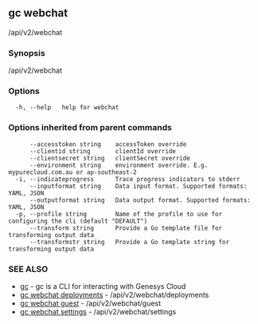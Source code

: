 ## gc webchat

/api/v2/webchat

### Synopsis

/api/v2/webchat

### Options

```
  -h, --help   help for webchat
```

### Options inherited from parent commands

```
      --accesstoken string    accessToken override
      --clientid string       clientId override
      --clientsecret string   clientSecret override
      --environment string    environment override. E.g. mypurecloud.com.au or ap-southeast-2
  -i, --indicateprogress      Trace progress indicators to stderr
      --inputformat string    Data input format. Supported formats: YAML, JSON
      --outputformat string   Data output format. Supported formats: YAML, JSON
  -p, --profile string        Name of the profile to use for configuring the cli (default "DEFAULT")
      --transform string      Provide a Go template file for transforming output data
      --transformstr string   Provide a Go template string for transforming output data
```

### SEE ALSO

* [gc](gc.html)	 - gc is a CLI for interacting with Genesys Cloud
* [gc webchat deployments](gc_webchat_deployments.html)	 - /api/v2/webchat/deployments
* [gc webchat guest](gc_webchat_guest.html)	 - /api/v2/webchat/guest
* [gc webchat settings](gc_webchat_settings.html)	 - /api/v2/webchat/settings


